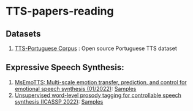 # TTS-papers-reading

## Datasets
1. [TTS-Portuguese Corpus](https://github.com/Edresson/TTS-Portuguese-Corpus) : Open source Portuguese TTS dataset


## Expressive Speech Synthesis:
1. [MsEmoTTS: Multi-scale emotion transfer, prediction, and control for emotional speech synthesis (01/2022)](https://arxiv.org/pdf/2201.06460.pdf): [Samples](https://leiyi420.github.io/MsEmoTTS/)
2. [Unsupervised word-level prosody tagging for controllable speech synthesis (ICASSP 2022)](https://arxiv.org/pdf/2202.07200.pdf): [Samples](https://cantabile-kwok.github.io/word-level-prosody-tagging-control/)
